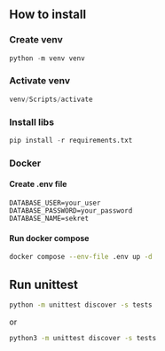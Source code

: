 ## How to install

### Create venv

```py
python -m venv venv
```

### Activate venv

```py
venv/Scripts/activate
```

### Install libs 
```py
pip install -r requirements.txt
```

### Docker

#### Create .env file 

```env
DATABASE_USER=your_user
DATABASE_PASSWORD=your_password
DATABASE_NAME=sekret
```

#### Run docker compose

```bash
docker compose --env-file .env up -d
```

## Run unittest

```bash
python -m unittest discover -s tests
```
or
```bash
python3 -m unittest discover -s tests
```